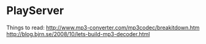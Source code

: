 # PlayServer

Things to read:
http://www.mp3-converter.com/mp3codec/breakitdown.htm
http://blog.bjrn.se/2008/10/lets-build-mp3-decoder.html
